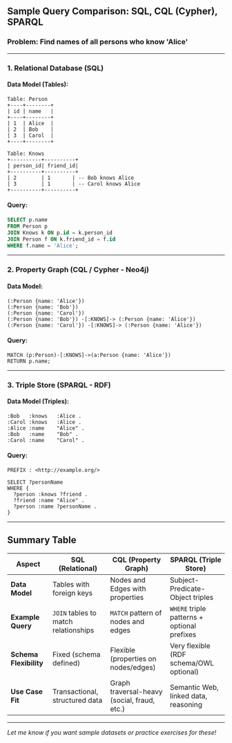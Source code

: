 
## Sample Query Comparison: SQL, CQL (Cypher), SPARQL

### Problem: Find names of all persons who know 'Alice'

---

### 1. **Relational Database (SQL)**

#### Data Model (Tables):

```
Table: Person
+----+--------+
| id | name   |
+----+--------+
| 1  | Alice  |
| 2  | Bob    |
| 3  | Carol  |
+----+--------+

Table: Knows
+----------+----------+
| person_id| friend_id|
+----------+----------+
| 2        | 1       | -- Bob knows Alice
| 3        | 1       | -- Carol knows Alice
+----------+----------+
```

#### Query:

```sql
SELECT p.name
FROM Person p
JOIN Knows k ON p.id = k.person_id
JOIN Person f ON k.friend_id = f.id
WHERE f.name = 'Alice';
```

---

### 2. **Property Graph (CQL / Cypher - Neo4j)**

#### Data Model:

```
(:Person {name: 'Alice'})
(:Person {name: 'Bob'})
(:Person {name: 'Carol'})
(:Person {name: 'Bob'}) -[:KNOWS]-> (:Person {name: 'Alice'})
(:Person {name: 'Carol'}) -[:KNOWS]-> (:Person {name: 'Alice'})
```

#### Query:

```cypher
MATCH (p:Person)-[:KNOWS]->(a:Person {name: 'Alice'})
RETURN p.name;
```

---

### 3. **Triple Store (SPARQL - RDF)**

#### Data Model (Triples):

```
:Bob   :knows   :Alice .
:Carol :knows   :Alice .
:Alice :name    "Alice" .
:Bob   :name    "Bob" .
:Carol :name    "Carol" .
```

#### Query:

```sparql
PREFIX : <http://example.org/>

SELECT ?personName
WHERE {
  ?person :knows ?friend .
  ?friend :name "Alice" .
  ?person :name ?personName .
}
```

---

## Summary Table

| **Aspect**             | **SQL (Relational)**                 | **CQL (Property Graph)**                    | **SPARQL (Triple Store)**                   |
| ---------------------- | ------------------------------------ | ------------------------------------------- | ------------------------------------------- |
| **Data Model**         | Tables with foreign keys             | Nodes and Edges with properties             | Subject-Predicate-Object triples            |
| **Example Query**      | `JOIN` tables to match relationships | `MATCH` pattern of nodes and edges          | `WHERE` triple patterns + optional prefixes |
| **Schema Flexibility** | Fixed (schema defined)               | Flexible (properties on nodes/edges)        | Very flexible (RDF schema/OWL optional)     |
| **Use Case Fit**       | Transactional, structured data       | Graph traversal-heavy (social, fraud, etc.) | Semantic Web, linked data, reasoning        |

---

*Let me know if you want sample datasets or practice exercises for these!*
